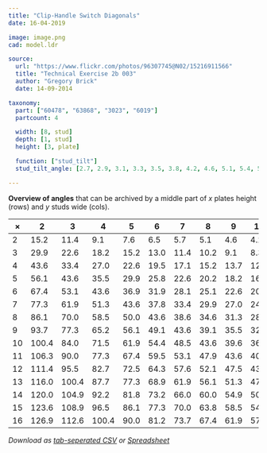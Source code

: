```yaml
---
title: "Clip-Handle Switch Diagonals"
date: 16-04-2019

image: image.png
cad: model.ldr

source:
  url: "https://www.flickr.com/photos/96307745@N02/15216911566"
  title: "Technical Exercise 2b 003"
  author: "Gregory Brick"
  date: 14-09-2014

taxonomy:
  part: ["60478", "63868", "3023", "6019"]
  partcount: 4

  width: [8, stud]
  depth: [1, stud]
  height: [3, plate]

  function: ["stud_tilt"]
  stud_tilt_angle: [2.7, 2.9, 3.1, 3.3, 3.5, 3.8, 4.2, 4.6, 5.1, 5.4, 5.7, 6.1, 6.5, 7.0, 7.6, 8.1, 8.3, 8.6, 9.1, 9.8, 10.2, 10.5, 10.8, 11.4, 12.2, 12.5, 13.0, 13.4, 13.7, 14.0, 14.3, 15.2, 16.1, 16.3, 16.6, 17.1, 17.5, 18.2, 18.7, 18.9, 19.5, 19.9, 20.2, 20.6, 20.9, 21.1, 21.3, 22.6, 23.9, 24.1, 24.3, 24.6, 25.1, 25.4, 25.8, 26.3, 26.5, 27.0, 27.7, 28.1, 28.6, 28.8, 29.0, 29.9, 30.8, 31.0, 31.3, 31.5, 31.9, 32.4, 32.7, 33.4, 34.0, 34.2, 34.6, 34.9, 35.5, 36.0, 36.2, 36.5, 36.9, 37.4, 37.8, 38.2, 38.6, 38.9, 39.1, 39.6, 40.0, 40.3, 40.5, 40.8, 40.9, 41.1, 43.6, 46.4, 46.6, 46.9, 47.1, 47.5, 47.9, 48.5, 49.1, 49.6, 50.0, 50.6, 51.3, 52.1, 53.1, 54.0, 54.4, 54.9, 56.1, 57.2, 57.6, 58.5, 59.5, 60.0, 61.9, 63.8, 64.3, 65.2, 66.0, 67.4, 68.9, 70.0, 71.5, 72.5, 73.2, 73.7, 77.3, 81.2, 81.8, 82.7, 84.0, 86.1, 87.7]

---
```


**Overview of angles** that can be archived by a middle part of *x* plates height (rows) and *y* studs wide (cols). 

|  × |   2   |   3   |   4   |   5  |   6  |   7  |   8  |   9  |  10  |  11  |  12  |  13  |  14  |  15  |  16  |
|----|-------|-------|-------|------|------|------|------|------|------|------|------|------|------|------|------|
|  2 |  15.2 |  11.4 |   9.1 |  7.6 |  6.5 |  5.7 |  5.1 |  4.6 |  4.2 |  3.8 |  3.5 |  3.3 |  3.1 |  2.9 |  2.7 |
|  3 |  29.9 |  22.6 |  18.2 | 15.2 | 13.0 | 11.4 | 10.2 |  9.1 |  8.3 |  7.6 |  7.0 |  6.5 |  6.1 |  5.7 |  5.4 |
|  4 |  43.6 |  33.4 |  27.0 | 22.6 | 19.5 | 17.1 | 15.2 | 13.7 | 12.5 | 11.4 | 10.5 |  9.8 |  9.1 |  8.6 |  8.1 |
|  5 |  56.1 |  43.6 |  35.5 | 29.9 | 25.8 | 22.6 | 20.2 | 18.2 | 16.6 | 15.2 | 14.0 | 13.0 | 12.2 | 11.4 | 10.8 |
|  6 |  67.4 |  53.1 |  43.6 | 36.9 | 31.9 | 28.1 | 25.1 | 22.6 | 20.6 | 18.9 | 17.5 | 16.3 | 15.2 | 14.3 | 13.4 |
|  7 |  77.3 |  61.9 |  51.3 | 43.6 | 37.8 | 33.4 | 29.9 | 27.0 | 24.6 | 22.6 | 20.9 | 19.5 | 18.2 | 17.1 | 16.1 |
|  8 |  86.1 |  70.0 |  58.5 | 50.0 | 43.6 | 38.6 | 34.6 | 31.3 | 28.6 | 26.3 | 24.3 | 22.6 | 21.1 | 19.9 | 18.7 |
|  9 |  93.7 |  77.3 |  65.2 | 56.1 | 49.1 | 43.6 | 39.1 | 35.5 | 32.4 | 29.9 | 27.7 | 25.8 | 24.1 | 22.6 | 21.3 |
| 10 | 100.4 |  84.0 |  71.5 | 61.9 | 54.4 | 48.5 | 43.6 | 39.6 | 36.2 | 33.4 | 31.0 | 28.8 | 27.0 | 25.4 | 23.9 |
| 11 | 106.3 |  90.0 |  77.3 | 67.4 | 59.5 | 53.1 | 47.9 | 43.6 | 40.0 | 36.9 | 34.2 | 31.9 | 29.9 | 28.1 | 26.5 |
| 12 | 111.4 |  95.5 |  82.7 | 72.5 | 64.3 | 57.6 | 52.1 | 47.5 | 43.6 | 40.3 | 37.4 | 34.9 | 32.7 | 30.8 | 29.0 |
| 13 | 116.0 | 100.4 |  87.7 | 77.3 | 68.9 | 61.9 | 56.1 | 51.3 | 47.1 | 43.6 | 40.5 | 37.8 | 35.5 | 33.4 | 31.5 |
| 14 | 120.0 | 104.9 |  92.2 | 81.8 | 73.2 | 66.0 | 60.0 | 54.9 | 50.6 | 46.9 | 43.6 | 40.8 | 38.2 | 36.0 | 34.0 |
| 15 | 123.6 | 108.9 |  96.5 | 86.1 | 77.3 | 70.0 | 63.8 | 58.5 | 54.0 | 50.0 | 46.6 | 43.6 | 40.9 | 38.6 | 36.5 |
| 16 | 126.9 | 112.6 | 100.4 | 90.0 | 81.2 | 73.7 | 67.4 | 61.9 | 57.2 | 53.1 | 49.6 | 46.4 | 43.6 | 41.1 | 38.9 |

*Download as [tab-seperated CSV](table.csv) or [Spreadsheet](table.ods)*